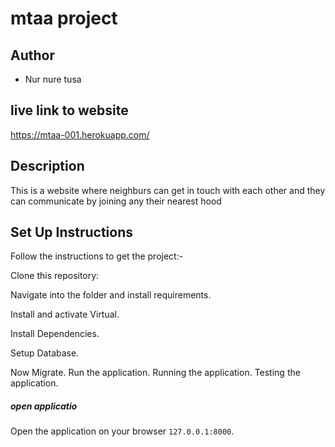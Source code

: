 # mtaa project

## Author
* Nur nure tusa

## live link to website
https://mtaa-001.herokuapp.com/
## Description
This is a website where neighburs can get in touch with each other and they can communicate by joining any their nearest hood


## Set Up Instructions

Follow the instructions to get the project:-

Clone this repository:


Navigate into the folder and install requirements.

Install and activate Virtual.

Install Dependencies.

Setup Database.

Now Migrate.
Run the application.
Running the application.
Testing the application.
##### open applicatio

Open the application on your browser `127.0.0.1:8000`.  

